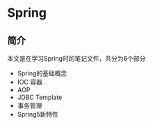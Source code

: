 # Spring

## 简介
本文是在学习Spring时的笔记文件，共分为6个部分

- Spring的基础概念
- IOC 容器
- AOP
- JDBC Template
- 事务管理
- Spring5新特性
